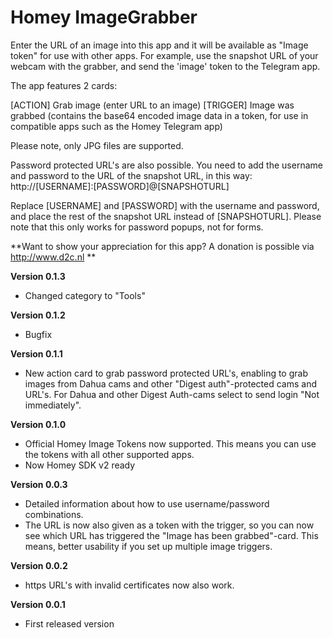 # Homey ImageGrabber 

Enter the URL of an image into this app and it will be available as "Image token" for use with other apps. For example, use the snapshot URL of your webcam with the grabber, and send the 'image' token to the Telegram app.

The app features 2 cards:

[ACTION] Grab image (enter URL to an image)
[TRIGGER] Image was grabbed (contains the base64 encoded image data in a token, for use in compatible apps such as the Homey Telegram app)

Please note, only JPG files are supported.

Password protected URL's are also possible. You need to add the username and password to the URL of the snapshot URL, in this way:
http://[USERNAME]:[PASSWORD]@[SNAPSHOTURL]

Replace [USERNAME] and [PASSWORD] with the username and password, and place the rest of the snapshot URL instead of [SNAPSHOTURL]. Please note that this only works for password popups, not for forms.

**Want to show your appreciation for this app? A donation is possible via http://www.d2c.nl **

**Version 0.1.3**
- Changed category to "Tools"

**Version 0.1.2**
- Bugfix

**Version 0.1.1**
- New action card to grab password protected URL's, enabling to grab images from Dahua cams and other "Digest auth"-protected cams and URL's. For Dahua and other Digest Auth-cams select to send login "Not immediately".

**Version 0.1.0**
- Official Homey Image Tokens now supported. This means you can use the tokens with all other supported apps.
- Now Homey SDK v2 ready

**Version 0.0.3**
- Detailed information about how to use username/password combinations.
- The URL is now also given as a token with the trigger, so you can now see which URL has triggered the "Image has been grabbed"-card. This means, better usability if you set up multiple image triggers.

**Version 0.0.2**
- https URL's with invalid certificates now also work.

**Version 0.0.1**
- First released version
